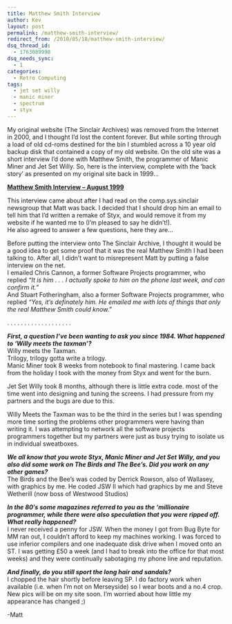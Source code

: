 ```yaml
---
title: Matthew Smith Interview
author: Kev
layout: post
permalink: /matthew-smith-interview/
redirect_from: /2010/05/18/matthew-smith-interview/
dsq_thread_id:
  - 1763089998
dsq_needs_sync:
  - 1
categories:
  - Retro Computing
tags:
  - jet set willy
  - manic miner
  - spectrum
  - styx
---
```

<div>
  <p>
    My original website (The Sinclair Archives) was removed from the Internet in 2000, and I thought I&#8217;d lost the content forever. But while sorting through a load of old cd-roms destined for the bin I stumbled across a 10 year old backup disk that contained a copy of my old website.<!--more--> On the old site was a short interview I&#8217;d done with Matthew Smith, the programmer of Manic Miner and Jet Set Willy. So, here is the interview, complete with the &#8216;back story&#8217; as presented on my original site back in 1999&#8230;
  </p>
  
  <p>
    <span style="text-decoration: underline;"><strong>Matthew Smith Interview &#8211; August 1999</strong></span>
  </p>
  
  <p>
    This interview came about after I had read on the comp.sys.sinclair newsgroup that Matt was back. I decided that I should drop him an email to tell him that I&#8217;d written a remake of Styx, and would remove it from my website if he wanted me to (I&#8217;m pleased to say he didn&#8217;t!).<br /> He also agreed to answer a few questions, here they are&#8230;
  </p>
  
  <p>
    Before putting the interview onto The Sinclair Archive, I thought it would be a good idea to get some proof that it was the real Matthew Smith I had been talking to. After all, I didn&#8217;t want to misrepresent Matt by putting a false interview on the net.<br /> I emailed Chris Cannon, a former Software Projects programmer, who replied <em>&#8220;It is him . . . I actually spoke to him on the phone last week, and can confirm it.&#8221;</em><br /> And Stuart Fotheringham, also a former Software Projects programmer, who replied <em>&#8220;Yes, it&#8217;s definately him. He emailed me with lots of things that only the real Matthew Smith could know.&#8221;</em>
  </p>
  
  <p>
    . . . . . . . . . . . . . . . . . . .
  </p>
  
  <p>
    <em><strong>First, a question I&#8217;ve been wanting to ask you since 1984. What happened to &#8216;Willy meets the taxman&#8217;?</strong></em><br /> Willy meets the Taxman.<br /> Trilogy, trilogy gotta write a trilogy.<br /> Manic Miner took 8 weeks from notebook to final mastering. I came back from the holiday I took with the money from Styx and went for the burn.
  </p>
  
  <p>
    Jet Set Willy took 8 months, although there is little extra code. most of the time went into designing and tuning the screens. I had pressure from my partners and the bugs are due to this.
  </p>
  
  <p>
    Willy Meets the Taxman was to be the third in the series but I was spending more time sorting the problems other programmers were having than writing it. I was attempting to network all the software projects programmers together but my partners were just as busy trying to isolate us in individual sweatboxes.
  </p>
  
  <p>
    <em><strong>We all know that you wrote Styx, Manic Miner and Jet Set Willy, and you also did some work on The Birds and The Bee&#8217;s. Did you work on any other games?</strong></em><br /> The Birds and the Bee&#8217;s was coded by Derrick Rowson, also of Wallasey, with graphics by me. He coded JSW II which had graphics by me and Steve Wetherill (now boss of Westwood Studios)
  </p>
  
  <p>
    <em><strong>In the 80&#8242;s some magazines referred to you as the &#8216;millionaire programmer, while there were also speculation that you were ripped off. What really happened?</strong></em><br /> I never received a penny for JSW. When the money I got from Bug Byte for MM ran out, I couldn&#8217;t afford to keep my machines working. I was forced to use inferior compilers and one inadequate disk drive when I moved onto an ST. I was getting £50 a week (and I had to break into the office for that most weeks) and they were continually sabotaging my phone line and reputation.
  </p>
  
  <p>
    <em><strong>And finally, do you still sport the long hair and sandals?</strong></em><br /> I chopped the hair shortly before leaving SP. I do factory work when available (i.e. when I&#8217;m not on Merseyside) so I wear boots and a no.4 crop. New pics will be on my site soon. I&#8217;m worried about how little my appearance has changed ;)
  </p>
  
  <p>
    -Matt
  </p>
</div>